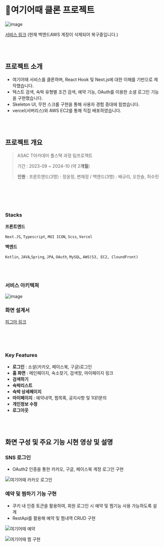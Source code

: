 # 🏨여기어때 클론 프로젝트
 

![image](https://github.com/BoubleJ/epiktrees-bestchoice/assets/122145341/b9f7b409-1497-49b9-bd79-6bcac503aa53)


[서비스 링크](https://epicktrees.net/)
(현재 백엔드AWS 계정이 삭제되어 복구중입니다.)

<br>
<br>

## 프로젝트 소개

- 여기어때 서비스를 클론하며, React Hook 및 Next.js에 대한 이해를 기반으로 제작했습니다. 
- 텍스트 검색, 숙박 유형별 조건 검색, 예약 기능, OAuth를 이용한 소셜 로그인 기능을 구현했습니다.
- Skeleton UI, 무한 스크롤 구현을 통해 사용자 경험 증대에 힘썼습니다.
- vercel(서버리스)와 AWS EC2를 통해 직접 배포하였습니다.



<br>
<br>

## 프로젝트 개요
> ASAC T아카데미 풀스택 과정 팀프로젝트
> 
> 기간 : 2023-09 ~ 2024-10 (약 2**개월**)
> 
> 
>
> **인원** : 프론트엔드(3명) : 정윤정, 변재정 / 백엔드(3명) : 배규리, 오찬솔, 허수민



<br>
<br>








<br>
<br>


### Stacks

**프론트엔드**

`Next.JS`, `Typescript`, `MUI ICON`, `Scss`, `Vercel`

**백엔드**

 `Kotlin`, `JAVA`,`Spring`, `JPA`, `OAuth`, `MySQL`, `AWS(S3, EC2, CloundFront)`


 



<br>
<br>

### 서비스 아키텍쳐
![image](https://github.com/BoubleJ/epiktrees-bestchoice/assets/122145341/b99aad87-f609-4abf-8555-1c4746f49a7e)



### 화면 설계서

[피그마 링크](https://www.figma.com/file/FVqAmv3JJEKCCGRtvev61S/%EC%97%AC%EA%B8%B0%EC%96%B4%EB%95%8C-%ED%81%B4%EB%A1%A0-%ED%94%84%EB%A1%9C%EC%A0%9D%ED%8A%B8?type=design&node-id=0-1&mode=design&t=53TKMhGvXomUF7vh-0)
<br>
<br>





<br>
<br>

### Key Features


- **로그인** : 소셜(카카오, 페이스북, 구글)로그인
- **홈 화면** : 메인페이지, 숙소찾기, 검색창, 마이페이지 링크
- **검색하기**
- **숙박리스트**
- **숙박 상세페이지**
- **마이페이지** : 예약내역, 찜목록, 공지사항 및 1대1문의
- **개인정보 수정**
- **로그아웃**
  





<br>
<br>


## 화면 구성 및 주요 기능 시현 영상 및 설명



### SNS 로그인 
- OAuth2 인증을 통한 카카오, 구글, 페이스북 계정 로그인 구현

![여기어때 카카오 로그인](https://github.com/BoubleJ/epiktrees-bestchoice/assets/122145341/534f97f1-057e-4498-8563-e2388d82e281)




### 예약 및 찜하기 기능 구현

-  쿠키 내 인증 토큰을 활용하여, 회원 로그인 시 예약 및 찜기능 사용 가능하도록 설계
-  RestApi를 활용해 예약 및 찜내역 CRUD 구현

![여기어때 예약](https://github.com/BoubleJ/epiktrees-bestchoice/assets/122145341/cbcdecf5-7432-4359-93d6-e32e69f96c46)

![여기어때 찜 구현](https://github.com/BoubleJ/epiktrees-bestchoice/assets/122145341/903a4064-2239-414f-a833-a3b6f09d1251)








